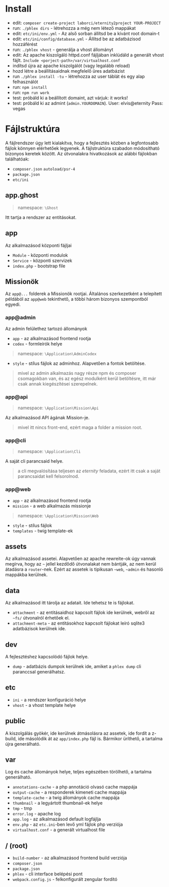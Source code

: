 # Install

- edit: `composer create-project laborci/eternity2project YOUR-PROJECT`
- run: `./phlex dirs` - létrehozza a még nem létező mappákat
- edit: `etc/ini/env.yml` - Az alső sorban állítsd be a kívánt root domain-t
- edit: `etc/ini/config/database.yml` - Állítsd be az adatbázisod hozzáférést
- run: `./phlex vhost` - generálja a vhost állományt
- edit: Az apache kiszolgáló httpd.conf fájljában inklúdáld a generált vhost fájlt.
`Include <porject-path>/var/virtualhost.conf`
- indítsd újra az apache kiszolgálót (vagy legalább reload)
- hozd létre a beállításaidnak megfelelő üres adatbázist
- run `./phlex install -tu` - létrehozza az user táblát és egy alap felhasználót
- run: `npm install`
- run: `npm run work`
- test: próbáld ki a beállított domaint, azt várjuk: it works!
- test: próbáld ki az admint (`admin.YOURDOMAIN`). User: elvis@eternity Pass: vegas

# Fájlstruktúra

A fájlrendszer úgy lett kialakítva, hogy a fejlesztés közben a legfontosabb
fájlok könnyen elérhetőek legyenek. A fájlstruktúra szabadon módosítható bizonyos
keretek között. Az útvonalakra hivatkozások az alábbi fájlokban találhatóak:
- `composer.json` `autoload/psr-4` 
- `package.json`
- `etc/ini`
 
## app.ghost

> namespace: `\Ghost` 

Itt tartja a rendszer az entitásokat.

## app

Az alkalmazásod központi fájljai
- `Module` - központi modulok
- `Service` - központi szervizek
- `index.php` - bootstrap file

## Missionök

Az `app@...` folderek a Missionök rootjai. Általános szerkezetként a telepített
példából az `app@web` tekinthető, a többi három bizonyos szempontból egyedi.

### app@admin

Az admin felülethez tartozó állományok
- `app` - az alkalmazásod frontend rootja
- `codex` - formleírók helye
> namespace: `\Application\AdminCodex` 
- `style` - stílus fájlok az adminhoz. Alapvetően a fontok betöltése.

> mivel az admin alkalmazás nagy része npm és composer csomagokban van, és az
> egész modulként kerül betöltésre, itt már csak annak kiegészítései szerepelnek.

### app@api

> namespace: `\Application\Mission\Api` 

Az alkalmazásod API ágának Mission-je.

> mivel itt nincs front-end, ezért maga a folder a mission root.


### app@cli

> namespace: `\Application\Cli` 

A saját cli parancsaid helye.

> a cli megvalósítása teljesen az *eternity* feladata, ezért itt csak a saját
> parancsaidat kell felsorolnod.

### app@web

- `app` - az alkalmazásod frontend rootja
- `mission` - a web alkalmazás missionje
> namespace: `\Application\Mission\Web` 
- `style` - stílus fájlok
- `templates` - twig template-ek  

## assets

Az alkalmazásod assetei. Alapvetően az apache rewreite-ok úgy vannak megírva,
hogy az `~` jellel kezdődő útvonalakat nem bántják, az nem kerül átadásra a
`router`-nek. Ezért az assetek is tipikusan `~web`, `~admin` és hasonló mappákba
kerülnek.

## data

Az alkalmazásod itt tárolja az adatait. Ide tehetsz te is fájlokat.

- `attachment` - az entitásaidhoz kapcsolt fájlok ide kerülnek, webről az `~fs/`
útvonalról érhetőek el.
- `attachment-meta` - az entitásokhoz kapcsolt fájlokat leíró sqlite3 adatbázisok
kerülnek ide. 

## dev

A fejlesztéshez kapcsolódó fájlok helye.

- `dump` - adatbázis dumpok kerülnek ide, amiket a `phlex dump` cli paranccsal
generálhatsz.

## etc

- `ini` - a rendszer konfiguráció helye
- `vhost` - a vhost template helye

## public

A kiszolgálás gyökér, ide kerülnek átmásolásra az assetek, ide fordít a z-build,
ide másolódik át az `app/index.php` fájl is. Bármikor üríthető, a tartalma 
újra generálható.

## var

Log és cache állományok helye, teljes egészében törölhető, a tartalma generálható.

- `annotations-cache` - a php annotáció olvasó cache mappája
- `output-cache` - a responderek kimeneti cache mappája 
- `template-cache` - a twig állományok cache mappája
- `thumbnail` -  a legyártott thumbnail-ek helye
- `tmp` - tmp
- `error.log` - apache log
- `app.log` - az alkalmazásod default logfájlja
- `env.php` - az `etc.ini`-ben levő yml fájlok php verziója
- `virtualhost.conf` - a generált virtualhost file

## / (root)

- `build-number` - az alkalmazásod frontend build verziója 
- `composer.json`
- `package.json`
- `phlex` - cli interface belépési pont 
- `webpack.config.js` - felkonfigurált zengular fordító
